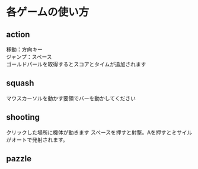 # 各ゲームの使い方
## action
移動：方向キー<br/>ジャンプ：スペース<br/>ゴールドパールを取得するとスコアとタイムが追加されます
## squash
マウスカーソルを動かす要領でバーを動かしてください
## shooting
クリックした場所に機体が動きます
スペースを押すと射撃。Aを押すとミサイルがオートで発射されます。
## pazzle
